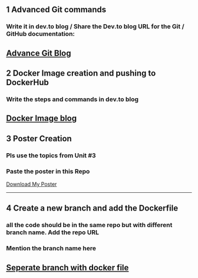 ## 1 Advanced Git commands 
###  Write it in dev.to blog / Share the Dev.to blog URL for the Git / GitHub documentation: 
[Advance Git Blog](https://dev.to/iamjabastin/advance-git-github-5dkl)
-----
## 2 Docker Image creation and pushing to DockerHub
###  Write the steps and commands in dev.to blog
[Docker Image blog](https://dev.to/iamjabastin/building-a-logistic-regression-model-with-python-running-the-project-in-docker-a-hands-on-guide-348c)
-----
## 3 Poster Creation
###  Pls use the topics from Unit #3
###  Paste the poster in this Repo
[Download My Poster](/Assets/Random%20Forest.pdf)

-----
## 4 Create a new branch and add the Dockerfile
###  all the code should be in the same repo but with different branch name. Add the repo URL
###  Mention the branch name here
[Seperate branch with docker file](https://github.com/iamJABASTIN/24MCR037/tree/dockerfile)
-----
